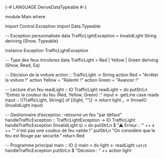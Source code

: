
{-# LANGUAGE DeriveDataTypeable #-}

module Main where

import Control.Exception
import Data.Typeable

-- Exception personnalisée
data TrafficLightException = InvalidLight String
    deriving (Show, Typeable)

instance Exception TrafficLightException

-- Type des feux tricolores
data TrafficLight = Red | Yellow | Green deriving (Show, Read, Eq)

-- Décision de la voiture
action :: TrafficLight -> String
action Red    = "Arrêter la voiture !"
action Yellow = "Ralentir !"
action Green  = "Avancer !"

-- Lecture d’un feu
readLight :: IO TrafficLight
readLight = do
    putStrLn "Entrez la couleur du feu (Red, Yellow, Green) :"
    input <- getLine
    case reads input :: [(TrafficLight, String)] of
        [(light, "")] -> return light
        _             -> throwIO (InvalidLight input)

-- Gestionnaire d’exception : retourne un feu "par défaut"
handleTrafficException :: TrafficLightException -> IO TrafficLight
handleTrafficException (InvalidLight s) = do
    putStrLn $ "⚠ Erreur : '" ++ s ++ "' n'est pas une couleur de feu valide !"
    putStrLn "On considère que le feu est Rouge par sécurité."
    return Red

-- Programme principal
main :: IO ()
main = do
    light <- readLight `catch` handleTrafficException
    putStrLn $ "Décision : " ++ action light
